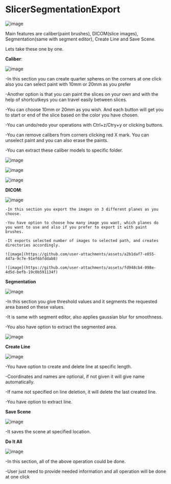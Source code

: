 # SlicerSegmentationExport
![image](https://github.com/user-attachments/assets/11b79ec9-867b-4a7f-b169-f1a94029fe23)

Main features are caliber(paint brushes), DICOM(slice images), Segmentation(same with segment editor), Create Line and Save Scene.

Lets take these one by one.

**Caliber**:

![image](https://github.com/user-attachments/assets/067bda2d-8332-4ece-9e2f-2578a4be4c6b)


  -In this section you can create quarter spheres on the corners at one click also you can select paint with 10mm or 20mm as you prefer
  
  -Another option is that you can paint the slices on your own and with the help of shortcutkeys you can travel easily between slices.
  
  -You can choose 10mm or 20mm as you wish. And each button will get you to start or end of the slice based on the color you have chosen.
  
  -You can undo/redo your operations with Ctrl+z/Ctry+y or clicking buttons.
  
  -You can remove calibers from corners clicking red X mark. You can unselect paint and you can also erase the paints.
  
  -You can extract these caliber models to specific folder.

  
![image](https://github.com/user-attachments/assets/a15c5e7c-46fd-441a-b5ba-97df4f1d2f06)
  


![image](https://github.com/user-attachments/assets/3886cc6f-16bd-4213-95f6-6439cf03ce60)
  


![image](https://github.com/user-attachments/assets/2f835b61-8915-414e-81ef-56dbea46e2f0)
  

  **DICOM**:
  
![image](https://github.com/user-attachments/assets/4157ea4b-4712-40e1-adc0-792c266d9305)
  
    -In this section you export the images on 3 different planes as you choose.
    
    -You have option to choose how many image you want, which planes do you want to use and also if you prefer to export it with paint brushes.
    
    -It exports selected number of images to selected path, and creates directories accordingly.
    
    ![image](https://github.com/user-attachments/assets/a2b1daf7-e855-447a-9c7e-91ef6bfddab8)

    ![image](https://github.com/user-attachments/assets/fd948cb4-098e-4d5d-befb-19c0b591134f)
    

**Segmentation**

![image](https://github.com/user-attachments/assets/5d91d35e-3190-42bd-adc8-9c97f6390e58)

  -In this section you give threshold values and it segments the requested area based on these values.
  
  -It is same with segment editor, also applies gaussian blur for smoothness.
  
  -You also have option to extract the segmented area.
  
  ![image](https://github.com/user-attachments/assets/4d01c0c1-38a1-4cdd-8b66-76c87abb337b)
  

**Create Line**

![image](https://github.com/user-attachments/assets/4fd36793-b13a-4b54-abf0-a8378732dd65)
  
  -You have option to create and delete line at specific length.
  
  -Coordinates and names are optional, if not given it will give name automatically.
  
  -If name not specified on line deletion, it will delete the last created line.
  
  -You have option to extract line.
  
**Save Scene**

![image](https://github.com/user-attachments/assets/f4591aa3-6e7d-4a13-a2f1-472a628beeda)

  -It saves the scene at specified location.

  **Do It All**
  
![image](https://github.com/user-attachments/assets/6444dc64-9192-4b6c-9853-130e9114c1d9)

  -In this section, all of the above operation could be done.
  
  -User just need to provide needed information and all operation will be done at one click 
  

